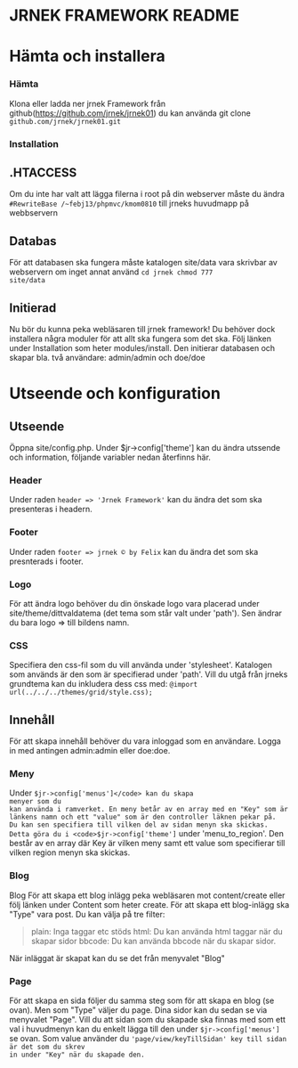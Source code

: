 JRNEK FRAMEWORK README
========

Hämta och installera
========
### Hämta
Klona eller ladda ner jrnek Framework från github(https://github.com/jrnek/jrnek01)
du kan använda git clone <code>github.com/jrnek/jrnek01.git</code>

### Installation
## .HTACCESS
Om du inte har valt att lägga filerna i root på din webserver måste du ändra
<code>#RewriteBase /~febj13/phpmvc/kmom0810</code> till jrneks huvudmapp på webbservern

## Databas
För att databasen ska fungera måste katalogen site/data vara skrivbar av webservern
om inget annat använd <code>cd jrnek chmod 777 site/data</code>

## Initierad
Nu bör du kunna peka webläsaren till jrnek framework! Du behöver dock installera 
några moduler för att allt ska fungera som det ska. Följ länken under Installation som 
heter modules/install. Den initierar databasen och skapar bla. två användare: admin/admin och doe/doe

Utseende och konfiguration
===========

## Utseende
Öppna site/config.php. Under $jr->config['theme'] kan du ändra utssende och information,
följande variabler nedan återfinns här.

### Header
Under raden <code>header => 'Jrnek Framework'</code> kan du ändra det som ska presenteras i headern.

### Footer
Under raden <code>footer => jrnek &copy; by Felix</code> kan du ändra det som ska presnterads i footer.

### Logo
För att ändra logo behöver du din önskade logo vara placerad under site/theme/dittvaldatema 
(det tema som står valt under 'path'). Sen ändrar du bara logo => till bildens namn.

### CSS
Specifiera den css-fil som du vill använda under 'stylesheet'. Katalogen som används är den 
som är specifierad under 'path'. Vill du utgå från jrneks grundtema kan du inkludera dess css 
med: <code>@import url(../../../themes/grid/style.css);</code>


## Innehåll
För att skapa innehåll behöver du vara inloggad som en användare.
Logga in med antingen admin:admin eller doe:doe.

### Meny
Under <code>$jr->config['menus']</code> kan du skapa menyer som du 
kan använda i ramverket. En meny betår av en array med en "Key" som är
länkens namn och ett "value" som är den controller läknen pekar på.
Du kan sen specifiera till vilken del av sidan menyn ska skickas.
Detta göra du i <code>$jr->config['theme']</code> under 'menu_to_region'.
Den består av en array där Key är vilken meny samt ett value som specifierar
till vilken region menyn ska skickas.


### Blog
Blog
För att skapa ett blog inlägg peka webläsaren mot content/create eller följ länken under Content
 som heter create. För att skapa ett blog-inlägg ska "Type" vara post. Du kan välja på tre filter:

 > plain: 	Inga taggar etc stöds
 > html: 	Du kan använda html taggar när du skapar sidor
 > bbcode: 	Du kan använda bbcode när du skapar sidor.

När inläggat är skapat kan du se det från menyvalet "Blog"

### Page
För att skapa en sida följer du samma steg som för att skapa en blog (se ovan).
Men som "Type" väljer du page. Dina sidor kan du sedan se via menyvalet "Page".
Vill du att sidan som du skapade ska finnas med som ett val i huvudmenyn kan du
enkelt lägga till den under <code>$jr->config['menus']</code> se ovan. Som value
använder du <code>'page/view/keyTillSidan'</key> key till sidan är det som du
skrev in under "Key" när du skapade den.

